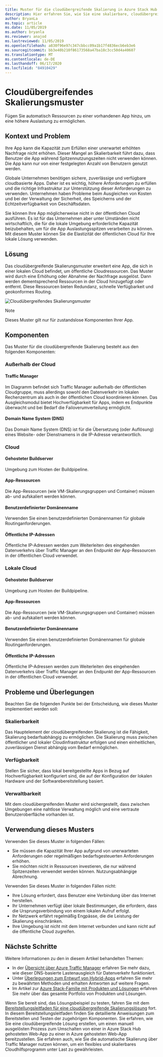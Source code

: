 ```yaml
---
title: Muster für die cloudübergreifende Skalierung in Azure Stack Hub
description: Hier erfahren Sie, wie Sie eine skalierbare, cloudübergreifende App in Azure und Azure Stack Hub erstellen.
author: BryanLa
ms.topic: article
ms.date: 11/05/2019
ms.author: bryanla
ms.reviewer: anajod
ms.lastreviewed: 11/05/2019
ms.openlocfilehash: a830f96e97c347cbbcc09a1b17f4836ecb6eb3e6
ms.sourcegitcommit: bb3e40b210f86173568a47ba18c3cc50d4a40607
ms.translationtype: MT
ms.contentlocale: de-DE
ms.lasthandoff: 06/17/2020
ms.locfileid: "84910429"
---
```

# <a name="cross-cloud-scaling-pattern"></a>Cloudübergreifendes Skalierungsmuster

Fügen Sie automatisch Ressourcen zu einer vorhandenen App hinzu, um eine höhere Auslastung zu ermöglichen.

## <a name="context-and-problem"></a>Kontext und Problem

Ihre App kann die Kapazität zum Erfüllen einer unerwartet erhöhten Nachfrage nicht erhöhen. Dieser Mangel an Skalierbarkeit führt dazu, dass Benutzer die App während Spitzennutzungszeiten nicht verwenden können. Die App kann nur von einer festgelegten Anzahl von Benutzern genutzt werden.

Globale Unternehmen benötigen sichere, zuverlässige und verfügbare cloudbasierte Apps. Daher ist es wichtig, höhere Anforderungen zu erfüllen und die richtige Infrastruktur zur Unterstützung dieser Anforderungen zu verwenden. Unternehmen haben Probleme beim Ausgleichen von Kosten und bei der Verwaltung der Sicherheit, des Speicherns und der Echtzeitverfügbarkeit von Geschäftsdaten.

Sie können Ihre App möglicherweise nicht in der öffentlichen Cloud ausführen. Es ist für das Unternehmen aber unter Umständen nicht wirtschaftlich, die für die lokale Umgebung erforderliche Kapazität beizubehalten, um für die App Auslastungsspitzen verarbeiten zu können. Mit diesem Muster können Sie die Elastizität der öffentlichen Cloud für Ihre lokale Lösung verwenden.

## <a name="solution"></a>Lösung

Das cloudübergreifende Skalierungsmuster erweitert eine App, die sich in einer lokalen Cloud befindet, um öffentliche Cloudressourcen. Das Muster wird durch eine Erhöhung oder Abnahme der Nachfrage ausgelöst. Dann werden dementsprechend Ressourcen in der Cloud hinzugefügt oder entfernt. Diese Ressourcen bieten Redundanz, schnelle Verfügbarkeit und geokonformes Routing.

![Cloudübergreifendes Skalierungsmuster](media/pattern-cross-cloud-scale/cross-cloud-scaling.png)

> [!NOTE]
> Dieses Muster gilt nur für zustandslose Komponenten Ihrer App.

## <a name="components"></a>Komponenten

Das Muster für die cloudübergreifende Skalierung besteht aus den folgenden Komponenten:

### <a name="outside-the-cloud"></a>Außerhalb der Cloud

#### <a name="traffic-manager"></a>Traffic Manager

Im Diagramm befindet sich Traffic Manager außerhalb der öffentlichen Cloudgruppe, muss allerdings sowohl den Datenverkehr im lokalen Rechenzentrum als auch in der öffentlichen Cloud koordinieren können. Das Ausgleichsmodul bietet Hochverfügbarkeit für Apps, indem es Endpunkte überwacht und bei Bedarf die Failoverumverteilung ermöglicht.

#### <a name="domain-name-system-dns"></a>Domain Name System (DNS)

Das Domain Name System (DNS) ist für die Übersetzung (oder Auflösung) eines Website- oder Dienstnamens in die IP-Adresse verantwortlich.

### <a name="cloud"></a>Cloud

#### <a name="hosted-build-server"></a>Gehosteter Buildserver

Umgebung zum Hosten der Buildpipeline.

#### <a name="app-resources"></a>App-Ressourcen

Die App-Ressourcen (wie VM-Skalierungsgruppen und Container) müssen ab- und aufskaliert werden können.

#### <a name="custom-domain-name"></a>Benutzerdefinierter Domänenname

Verwenden Sie einen benutzerdefinierten Domänennamen für globale Routinganforderungen.

#### <a name="public-ip-addresses"></a>Öffentliche IP-Adressen

Öffentliche IP-Adressen werden zum Weiterleiten des eingehenden Datenverkehrs über Traffic Manager an den Endpunkt der App-Ressourcen in der öffentlichen Cloud verwendet.  

### <a name="local-cloud"></a>Lokale Cloud

#### <a name="hosted-build-server"></a>Gehosteter Buildserver

Umgebung zum Hosten der Buildpipeline.

#### <a name="app-resources"></a>App-Ressourcen

Die App-Ressourcen (wie VM-Skalierungsgruppen und Container) müssen ab- und aufskaliert werden können.

#### <a name="custom-domain-name"></a>Benutzerdefinierter Domänenname

Verwenden Sie einen benutzerdefinierten Domänennamen für globale Routinganforderungen.

#### <a name="public-ip-addresses"></a>Öffentliche IP-Adressen

Öffentliche IP-Adressen werden zum Weiterleiten des eingehenden Datenverkehrs über Traffic Manager an den Endpunkt der App-Ressourcen in der öffentlichen Cloud verwendet.

## <a name="issues-and-considerations"></a>Probleme und Überlegungen

Beachten Sie die folgenden Punkte bei der Entscheidung, wie dieses Muster implementiert werden soll:

### <a name="scalability"></a>Skalierbarkeit

Das Hauptelement der cloudübergreifenden Skalierung ist die Fähigkeit, Skalierung bedarfsabhängig zu ermöglichen. Die Skalierung muss zwischen öffentlicher und lokaler Cloudinfrastruktur erfolgen und einen einheitlichen, zuverlässigen Dienst abhängig vom Bedarf ermöglichen.

### <a name="availability"></a>Verfügbarkeit

Stellen Sie sicher, dass lokal bereitgestellte Apps in Bezug auf Hochverfügbarkeit konfiguriert sind, die auf der Konfiguration der lokalen Hardware und der Softwarebereitstellung basiert.

### <a name="manageability"></a>Verwaltbarkeit

Mit dem cloudübergreifenden Muster wird sichergestellt, dass zwischen Umgebungen eine nahtlose Verwaltung möglich und eine vertraute Benutzeroberfläche vorhanden ist.

## <a name="when-to-use-this-pattern"></a>Verwendung dieses Musters

Verwenden Sie dieses Muster in folgenden Fällen:

- Sie müssen die Kapazität Ihrer App aufgrund von unerwarteten Anforderungen oder regelmäßigen bedarfsgesteuerten Anforderungen erhöhen.
- Sie möchten nicht in Ressourcen investieren, die nur während Spitzenzeiten verwendet werden können. Nutzungsabhängige Abrechnung.

Verwenden Sie dieses Muster in folgenden Fällen nicht:

- Ihre Lösung erfordert, dass Benutzer eine Verbindung über das Internet herstellen.
- Ihr Unternehmen verfügt über lokale Bestimmungen, die erfordern, dass die Ursprungsverbindung von einem lokalen Aufruf erfolgt.
- Ihr Netzwerk erfährt regelmäßig Engpässe, die die Leistung der Skalierung einschränken.
- Ihre Umgebung ist nicht mit dem Internet verbunden und kann nicht auf die öffentliche Cloud zugreifen.

## <a name="next-steps"></a>Nächste Schritte

Weitere Informationen zu den in diesem Artikel behandelten Themen:

- In der [Übersicht über Azure Traffic Manager](/azure/traffic-manager/traffic-manager-overview) erfahren Sie mehr dazu, wie dieser DNS-basierte Lastenausgleich für Datenverkehr funktioniert.
- Unter [Überlegungen zum Entwurf von Hybrid-Apps](overview-app-design-considerations.md) erfahren Sie mehr zu bewährten Methoden und erhalten Antworten auf weitere Fragen.
- Im Artikel zur [Azure Stack-Familie mit Produkten und Lösungen](/azure-stack) erfahren Sie mehr über das gesamte Portfolio von Produkten und Lösungen.

Wenn Sie bereit sind, das Lösungsbeispiel zu testen, fahren Sie mit dem [Bereitstellungsleitfaden für eine cloudübergreifende Skalierungslösung](solution-deployment-guide-cross-cloud-scaling.md) fort. In diesem Bereitstellungsleitfaden finden Sie detaillierte Anweisungen zum Bereitstellen und Testen der zugehörigen Komponenten. Sie erfahren, wie Sie eine cloudübergreifende Lösung erstellen, um einen manuell ausgelösten Prozess zum Umschalten von einer in Azure Stack Hub gehosteten Web-App zu einer in Azure gehosteten Web-App bereitzustellen. Sie erfahren auch, wie Sie die automatische Skalierung über Traffic Manager nutzen können, um ein flexibles und skalierbares Cloudhilfsprogramm unter Last zu gewährleisten.
